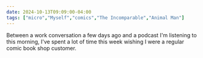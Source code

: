 ```yaml
---
date: 2024-10-13T09:09:00-04:00
tags: ["micro","Myself","comics","The Incomparable","Animal Man"]
---
```

Between a work conversation a few days ago and a podcast I'm listening to this morning, I've spent a lot of time this week wishing I were a regular comic book shop customer.